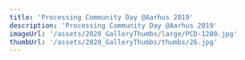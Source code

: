 ```yaml
---
title: 'Processing Community Day @Aarhus 2019'
description: 'Processing Community Day @Aarhus 2019'
imageUrl: '/assets/2020_GalleryThumbs/large/PCD-1280.jpg'
thumbUrl: '/assets/2020_GalleryThumbs/thumbs/26.jpg'
---
```

